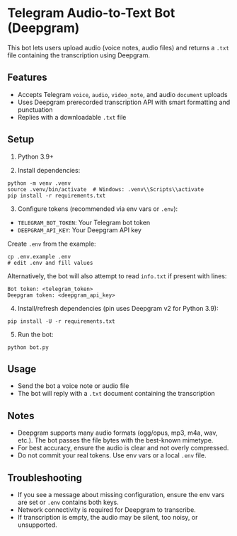 # Telegram Audio-to-Text Bot (Deepgram)

This bot lets users upload audio (voice notes, audio files) and returns a `.txt` file containing the transcription using Deepgram.

## Features
- Accepts Telegram `voice`, `audio`, `video_note`, and audio `document` uploads
- Uses Deepgram prerecorded transcription API with smart formatting and punctuation
- Replies with a downloadable `.txt` file

## Setup

1) Python 3.9+

2) Install dependencies:
```
python -m venv .venv
source .venv/bin/activate  # Windows: .venv\\Scripts\\activate
pip install -r requirements.txt
```

3) Configure tokens (recommended via env vars or `.env`):
- `TELEGRAM_BOT_TOKEN`: Your Telegram bot token
- `DEEPGRAM_API_KEY`: Your Deepgram API key

Create `.env` from the example:
```
cp .env.example .env
# edit .env and fill values
```

Alternatively, the bot will also attempt to read `info.txt` if present with lines:
```
Bot token: <telegram_token>
Deepgram token: <deepgram_api_key>
```

4) Install/refresh dependencies (pin uses Deepgram v2 for Python 3.9):
```
pip install -U -r requirements.txt
```

5) Run the bot:
```
python bot.py
```

## Usage
- Send the bot a voice note or audio file
- The bot will reply with a `.txt` document containing the transcription

## Notes
- Deepgram supports many audio formats (ogg/opus, mp3, m4a, wav, etc.). The bot passes the file bytes with the best-known mimetype.
- For best accuracy, ensure the audio is clear and not overly compressed.
- Do not commit your real tokens. Use env vars or a local `.env` file.

## Troubleshooting
- If you see a message about missing configuration, ensure the env vars are set or `.env` contains both keys.
- Network connectivity is required for Deepgram to transcribe.
- If transcription is empty, the audio may be silent, too noisy, or unsupported.
